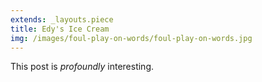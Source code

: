 ```yaml
---
extends: _layouts.piece
title: Edy's Ice Cream
img: /images/foul-play-on-words/foul-play-on-words.jpg
---
```


This post is *profoundly* interesting.